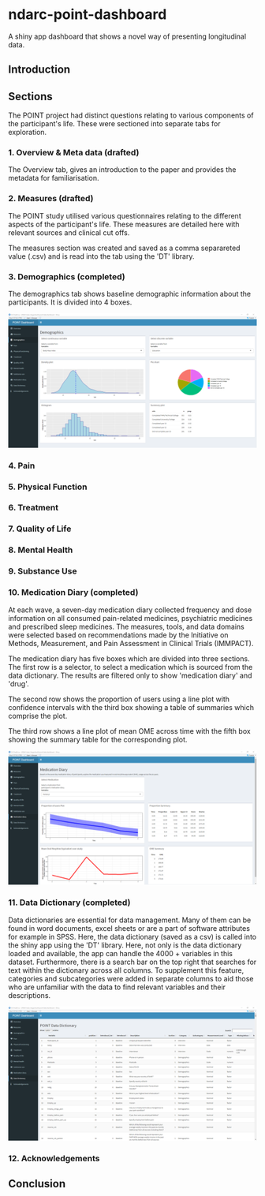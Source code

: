 # ndarc-point-dashboard
A shiny app dashboard that shows a novel way of presenting longitudinal data. 

## Introduction

## Sections
The POINT project had distinct questions relating to various components of the participant's life. These were sectioned into separate tabs for exploration. 

### 1. Overview & Meta data (drafted)
The Overview tab, gives an introduction to the paper and provides the metadata for familiarisation. 

### 2. Measures (drafted)
The POINT study utilised various questionnaires relating to the different aspects of the participant's life. These measures are detailed here with relevant sources and clinical cut offs.

The measures section was created and saved as a comma separareted value (.csv) and is read into the tab using the 'DT' library.

### 3. Demographics (completed)
The demographics tab shows baseline demographic information about the participants. It is divided into 4 boxes.

![Alt text](screenshots/demographics.png?raw=true "Screenshot of the demographics tab.")

### 4. Pain

### 5. Physical Function

### 6. Treatment

### 7. Quality of Life

### 8. Mental Health

### 9. Substance Use

### 10. Medication Diary (completed)
At each wave, a seven-day medication diary collected frequency and dose information on all consumed pain-related medicines, psychiatric medicines and prescribed sleep medicines. The measures, tools, and data domains were selected based on recommendations made by the Initiative on Methods, Measurement, and Pain Assessment in Clinical Trials (IMMPACT).

The medication diary has five boxes which are divided into three sections. The first row is a selector, to select a medication which is sourced from the data dictionary. The results are filtered only to show 'medication diary' and 'drug'. 

The second row shows the proportion of users using a line plot with confidence intervals with the third box showing a table of summaries which comprise the plot. 

The third row shows a line plot of mean OME across time with the fifth box showing the summary table for the corresponding plot. 

![Alt text](screenshots/medication-diary.png?raw=true "Screenshot of the medication diary tab.")

### 11. Data Dictionary (completed)
Data dictionaries are essential for data management. Many of them can be found in word documents, excel sheets or are a part of software attributes for example in SPSS. Here, the data dictionary (saved as a csv) is called into the shiny app using the 'DT' library. Here, not only is the data dictionary loaded and available, the app can handle the 4000 + variables in this dataset. Furthermore, there is a search bar on the top right that searches for text within the dictionary across all columns. To supplement this feature, categories and subcategories were added in separate columns to aid those who are unfamiliar with the data to find relevant variables and their descriptions.

![Alt text](screenshots/data-dictionary.png?raw=true "Screenshot of the data dictionary tab.")

### 12. Acknowledgements

## Conclusion